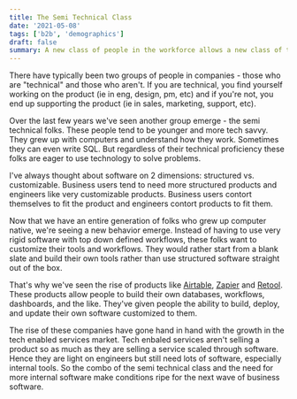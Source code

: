 ```yaml
---
title: The Semi Technical Class
date: '2021-05-08'
tags: ['b2b', 'demographics']
draft: false
summary: A new class of people in the workforce allows a new class of tools & companies to be built.
---
```


There have typically been two groups of people in companies - those who are "technical" and those who aren't. If you are technical, you find yourself working on the product (ie in eng, design, pm, etc) and if you're not, you end up supporting the product (ie in sales, marketing, support, etc).

Over the last few years we've seen another group emerge - the semi technical folks. These people tend to be younger and more tech savvy. They grew up with computers and understand how they work. Sometimes they can even write SQL. But regardless of their technical proficiency these folks are eager to use technology to solve problems.

I've always thought about software on 2 dimensions: structured vs. customizable. Business users tend to need more structured products and engineers like very customizable products. Business users contort themselves to fit the product and engineers contort products to fit them. 

Now that we have an entire generation of folks who grew up computer native, we're seeing a new behavior emerge. Instead of having to use very rigid software with top down defined workflows, these folks want to customize their tools and workflows. They would rather start from a blank slate and build their own tools rather than use structured software straight out of the box. 

That's why we've seen the rise of products like [Airtable](https://www.airtable.com/), [Zapier](https://zapier.com/) and [Retool](https://retool.com/). These products allow people to build their own databases, workflows, dashboards, and the like. They've given people the ability to build, deploy, and update their own software customized to them.

The rise of these companies have gone hand in hand with the growth in the tech enabled services market. Tech enbaled services aren't selling a product so as much as they are selling a service scaled through software. Hence they are light on engineers but still need lots of software, especially internal tools. So the combo of the semi technical class and the need for more internal software make conditions ripe for the next wave of business software.